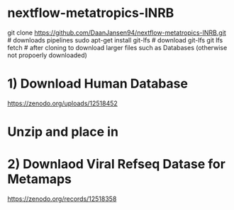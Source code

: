 # nextflow-metatropics-INRB

git clone https://github.com/DaanJansen94/nextflow-metatropics-INRB.git # downloads pipelines
sudo apt-get install git-lfs # download git-lfs
git lfs fetch # after cloning to download larger files such as Databases (otherwise not propoerly downloaded)

# 1) Download Human Database
https://zenodo.org/uploads/12518452
# Unzip and place in

# 2) Downlaod Viral Refseq Datase for Metamaps
https://zenodo.org/records/12518358
